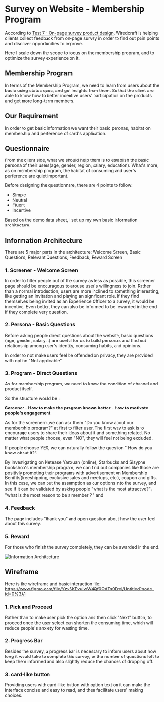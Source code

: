 # Survey on Website - Membership Program
According to [Test 7 - On-page survey product design](https://github.com/Wiredcraft/test-designer/blob/master/Test%207%20-%20Design%20an%20on-page%20survey%20product.md#test-7----on-page-survey-product-design), Wiredcraft is helping clients collect feedback from on-page survey in order to find out pain points and discover opportunities to improve. 

Here I scale down the scope to focus on the membership propram, and to optimize the survey experience on it.

## Membership Program
In terms of the Membership Program, we need to learn from users about the basic using status quos, and get insights from them. So that the client are able to know how to better incentive users' participation on the products and get more long-term members. 

## Our Requirement
In order to get basic information we want their basic peronas, habitat on membership and perference of card's application.

## Questionnaire
From the client side, what we should help them is to establish the basic persona of their users(age, gender, region, salary, education). What's more, as on membership program, the habitat of consuming and user's perference are quiet important. 

Before designing the questionnare, there are 4 points to follow:

  - Simple
  - Neutral
  - Fluent
  - Incentive

Based on the demo data sheet, I set up my own basic information architecture.

## Information Architecture

There are 5 major parts in the architecture: Welcome Screen, Basic Questions, Relevant Questions, Feedback, Reward Screen

  ### 1. Screener - Welcome Screen

  In order to filter people out of the survey as less as possible, this screener page should be encouragous to arouse user's willingness to join. Rather than a normal introduction, users are more inclined to something interesting, like getting an invitation and playing an significant role. If they find themselves being invited as an Experience Officer to a survey, it would be incentive. Even better, they can also be informed to be rewarded in the end if they complete very question. 
  
  
  
  ### 2. Persona - Basic Questions

  Before asking people direct questions about the website, basic questions (age, gender, salary...) are useful for us to build personas and find out relationship among user's identity, consuming habits, and opinions. 

  In order to not make users feel be offended on privacy, they are provided with option "Not applicable" 
  
  

  ### 3. Program - Direct Questions

  
  As for membership program, we need to know the condition of channel and product itself. 
  
  So the structure would be :
  
  **Screener - How to make the program known better - How to motivate people's engagement**  
  
  As for the screenerm,we can ask them "Do you know about our membership program?" at first to filter user. The first way to ask is to encourage users to share their ideas about it and something related. No matter what people choose, even "NO", they will feel not being excluded. 
 
 If people choose YES, we can naturally follow the question " How do you know about it?".
 
 By investigating on Netease Yanxuan (online), Starbucks and Sisyphe bookshop's membership program, we can find out companies like those are positivly promoting their programs with advertisement on Membership Benifits(freeshipping, exclusive sales and meetups, etc.), coupon and gifts. In this case, we can put the assumption as our options into the survey, and see if it can be validated by asking people "what is the most attractive?"， "what is the most reason to be a member？" and 
  

  ### 4. Feedback

  The page includes "thank you" and open question about how the user feel about this survey.
  
 

  ### 5. Reward

  For those who finish the survey completely, they can be awarded in the end. 

![Information Architecture](https://github.com/danyao730/Wirecraft-test-7---9/blob/master/membership%20questionnaire%20.png?raw=true)

## Wireframe

Here is the wireframe and basic interaction file: https://www.figma.com/file/Yzx6KEvuIwW4Qf9OdTs0Erei/Untitled?node-id=0%3A1

  ### 1. Pick and Proceed

  Rather than to make user pick the option and then click "Next" button, to proceed once the user select can shorten the consuming time, which will reduce people's anxiety for wasting time.

  ### 2. Progress Bar

  Besides the survey, a progress bar is necessary to inform users about how long it would take to complete this survey, or the number of questions left to keep them informed and also slightly reduce the chances of dropping off.

  ### 3. card-like button

  Providing users with card-like button with option text on it can make the interface concise and easy to read, and then facilitate users' making choices. 






